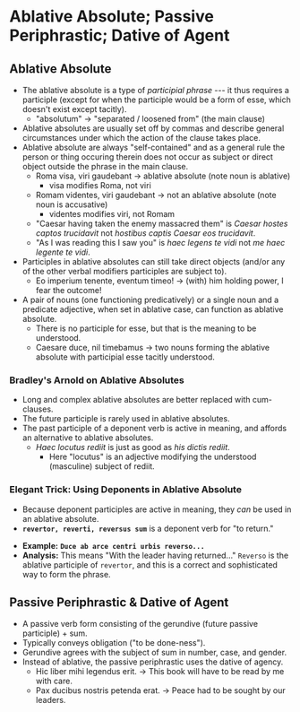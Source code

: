 # Ablative Absolute; Passive Periphrastic; Dative of Agent

## Ablative Absolute

- The ablative absolute is a type of *participial phrase* --- it thus requires a participle (except
  for when the participle would be a form of esse, which doesn't exist except tacitly). 
  - "absolutum" $\rightarrow$ "separated / loosened from" (the main clause)
- Ablative absolutes are usually set off by commas and describe general circumstances under which 
  the action of the clause takes place.
- Ablative absolute are always "self-contained" and as a general rule the person or thing occuring therein
  does not occur as subject or direct object outside the phrase in the main clause. 
  - Roma visa, viri gaudebant $\rightarrow$ ablative absolute (note noun is ablative)
    - visa modifies Roma, not viri
  - Romam videntes, viri gaudebant $\rightarrow$ not an ablative absolute (note noun is accusative)
    - videntes modifies viri, not Romam
  - "Caesar having taken the enemy massacred them" is *Caesar hostes captos trucidavit* not 
    *hostibus captis Caesar eos trucidavit*. 
  - "As I was reading this I saw you" is *haec legens te vidi* not *me haec legente te vidi*.
- Participles in ablative absolutes can still take direct objects (and/or any of the other
  verbal modifiers participles are subject to).
  - Eo imperium tenente, eventum timeo! $\rightarrow$ (with) him holding power, I fear the outcome! 
- A pair of nouns (one functioning predicatively) or a single noun and a predicate adjective, when
  set in ablative case, can function as ablative absolute. 
  - There is no participle for esse, but that is the meaning to be understood. 
  - Caesare duce, nil timebamus $\rightarrow$ two nouns forming the ablative absolute with 
    participial esse tacitly understood.

### Bradley's Arnold on Ablative Absolutes

- Long and complex ablative absolutes are better replaced with cum-clauses.
- The future participle is rarely used in ablative absolutes. 
- The past participle of a deponent verb is active in meaning, and affords an alternative to ablative absolutes.
  - *Haec locutus rediit* is just as good as *his dictis rediit*.
    - Here "locutus" is an adjective modifying the understood (masculine) subject of rediit.

### Elegant Trick: Using Deponents in Ablative Absolute 

- Because deponent participles are active in meaning, they *can* be used in an ablative absolute.
- **`revertor, reverti, reversus sum`** is a deponent verb for "to return." 
* **Example:** **`Duce ab arce centri urbis reverso...`**
* **Analysis:** This means "With the leader having returned..." `Reverso` is the ablative participle of `revertor`, and this is a correct and sophisticated way to form the phrase.

## Passive Periphrastic & Dative of Agent

- A passive verb form consisting of the gerundive (future passive participle) + sum. 
- Typically conveys obligation ("to be done-ness").
- Gerundive agrees with the subject of sum in number, case, and gender. 
- Instead of ablative, the passive periphrastic uses the dative of agency.
  - Hic liber mihi legendus erit. $\rightarrow$ This book will have to be read by me with care.
  - Pax ducibus nostris petenda erat. $\rightarrow$ Peace had to be sought by our leaders.

